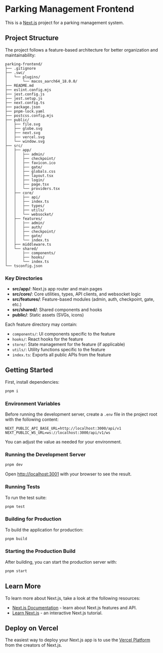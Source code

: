 # Parking Management Frontend

This is a [Next.js](https://nextjs.org) project for a parking management system.

## Project Structure

The project follows a feature-based architecture for better organization and maintainability:

```
parking-frontend/
├── .gitignore
├── .swc/
│   └── plugins/
│       └── macos_aarch64_18.0.0/
├── README.md
├── eslint.config.mjs
├── jest.config.js
├── jest.setup.js
├── next.config.ts
├── package.json
├── pnpm-lock.yaml
├── postcss.config.mjs
├── public/
│   ├── file.svg
│   ├── globe.svg
│   ├── next.svg
│   ├── vercel.svg
│   └── window.svg
├── src/
│   ├── app/
│   │   ├── admin/
│   │   ├── checkpoint/
│   │   ├── favicon.ico
│   │   ├── gate/
│   │   ├── globals.css
│   │   ├── layout.tsx
│   │   ├── login/
│   │   ├── page.tsx
│   │   └── providers.tsx
│   ├── core/
│   │   ├── api/
│   │   ├── index.ts
│   │   ├── types/
│   │   ├── utils/
│   │   └── websocket/
│   ├── features/
│   │   ├── admin/
│   │   ├── auth/
│   │   ├── checkpoint/
│   │   ├── gate/
│   │   └── index.ts
│   ├── middleware.ts
│   └── shared/
│       ├── components/
│       ├── hooks/
│       └── index.ts
└── tsconfig.json
```

### Key Directories
- **src/app/**: Next.js app router and main pages
- **src/core/**: Core utilities, types, API clients, and websocket logic
- **src/features/**: Feature-based modules (admin, auth, checkpoint, gate, etc.)
- **src/shared/**: Shared components and hooks
- **public/**: Static assets (SVGs, icons)

Each feature directory may contain:
- `components/`: UI components specific to the feature
- `hooks/`: React hooks for the feature
- `store/`: State management for the feature (if applicable)
- `utils/`: Utility functions specific to the feature
- `index.ts`: Exports all public APIs from the feature

## Getting Started

First, install dependencies:

```bash
pnpm i
```

### Environment Variables

Before running the development server, create a `.env` file in the project root with the following content:

```env
NEXT_PUBLIC_API_BASE_URL=http://localhost:3000/api/v1
NEXT_PUBLIC_WS_URL=ws://localhost:3000/api/v1/ws
```

You can adjust the value as needed for your environment.

### Running the Development Server

```bash
pnpm dev
```

Open [http://localhost:3001](http://localhost:3001) with your browser to see the result.

### Running Tests

To run the test suite:

```bash
pnpm test
```

### Building for Production

To build the application for production:

```bash
pnpm build
```

### Starting the Production Build

After building, you can start the production server with:

```bash
pnpm start
```

## Learn More

To learn more about Next.js, take a look at the following resources:

- [Next.js Documentation](https://nextjs.org/docs) - learn about Next.js features and API.
- [Learn Next.js](https://nextjs.org/learn) - an interactive Next.js tutorial.

## Deploy on Vercel

The easiest way to deploy your Next.js app is to use the [Vercel Platform](https://vercel.com/new?utm_medium=default-template&filter=next.js&utm_source=create-next-app&utm_campaign=create-next-app-readme) from the creators of Next.js.
